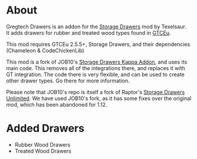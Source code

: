 About
==================
Gregtech Drawers is an addon for the [Storage Drawers](https://www.curseforge.com/minecraft/mc-mods/storage-drawers) mod by Texelsaur.  
It adds drawers for rubber and treated wood types found in [GTCEu](https://www.curseforge.com/minecraft/mc-mods/gregtech-ce-unofficial). 

This mod requires GTCEu 2.5.5+, Storage Drawers, and their dependencies (Chameleon & CodeChickenLib)

This mod is a fork of JOB10's [Storage Drawers Kappa Addon](https://www.curseforge.com/minecraft/mc-mods/storagedrawerskappa), and uses its main code. This removes all of the integrations there, and replaces it with GT integration. The code there is very flexible, and can be used to create other drawer types. Go there for more information. 

Please note that JOB10's repo is itself a fork of Raptor's [Storage Drawers Unlimited](https://www.curseforge.com/minecraft/mc-mods/storage-drawers-unlimited). We have used JOB10's fork, as it has some fixes over the original mod, which has been abandoned for 1.12.

Added Drawers
==================
* Rubber Wood Drawers
* Treated Wood Drawers



